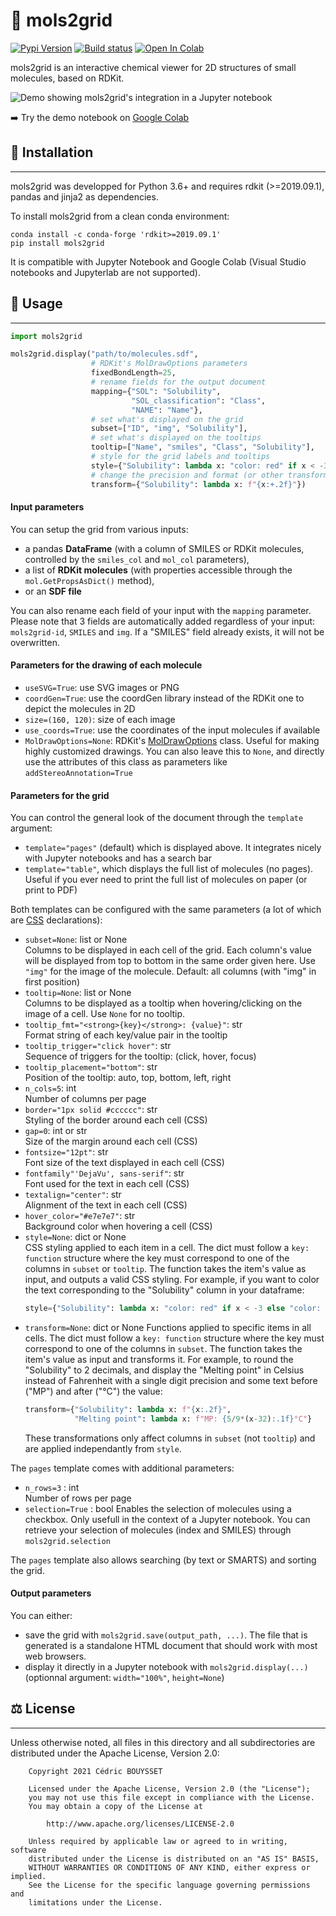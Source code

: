 # 👀 mols2grid

[![Pypi Version](https://img.shields.io/pypi/v/mols2grid.svg)](https://pypi.python.org/pypi/mols2grid)
[![Build status](https://github.com/cbouy/mols2grid/workflows/build/badge.svg)](https://github.com/cbouy/mols2grid/actions/workflows/build.yml)
[![Open In Colab](https://colab.research.google.com/assets/colab-badge.svg)](https://colab.research.google.com/github/cbouy/mols2grid/blob/master/demo.ipynb)

mols2grid is an interactive chemical viewer for 2D structures of small molecules, based on RDKit.

![Demo showing mols2grid's integration in a Jupyter notebook](https://raw.githubusercontent.com/cbouy/mols2grid/master/demo.png)

➡️ Try the demo notebook on [Google Colab](https://colab.research.google.com/github/cbouy/mols2grid/blob/master/demo.ipynb)

## 🐍 Installation
---

mols2grid was developped for Python 3.6+ and requires rdkit (>=2019.09.1), pandas and jinja2 as dependencies.

To install mols2grid from a clean conda environment:
```shell
conda install -c conda-forge 'rdkit>=2019.09.1'
pip install mols2grid
```

It is compatible with Jupyter Notebook and Google Colab (Visual Studio notebooks and Jupyterlab are not supported).

## 📜 Usage
---

```python
import mols2grid

mols2grid.display("path/to/molecules.sdf",
                  # RDKit's MolDrawOptions parameters
                  fixedBondLength=25,
                  # rename fields for the output document
                  mapping={"SOL": "Solubility",
                           "SOL_classification": "Class",
                           "NAME": "Name"},
                  # set what's displayed on the grid
                  subset=["ID", "img", "Solubility"],
                  # set what's displayed on the tooltips
                  tooltip=["Name", "smiles", "Class", "Solubility"],
                  # style for the grid labels and tooltips
                  style={"Solubility": lambda x: "color: red" if x < -3 else "color: black"},
                  # change the precision and format (or other transformations)
                  transform={"Solubility": lambda x: f"{x:+.2f}"})
```

#### Input parameters

You can setup the grid from various inputs:
* a pandas **DataFrame** (with a column of SMILES or RDKit molecules, controlled by the `smiles_col` and `mol_col` parameters),
* a list of **RDKit molecules** (with properties accessible through the `mol.GetPropsAsDict()` method),
* or an **SDF file**

You can also rename each field of your input with the `mapping` parameter. Please note that 3 fields are automatically added regardless of your input: `mols2grid-id`, `SMILES` and `img`. If a "SMILES" field already exists, it will not be overwritten.

#### Parameters for the drawing of each molecule

* `useSVG=True`: use SVG images or PNG
* `coordGen=True`: use the coordGen library instead of the RDKit one to depict the molecules in 2D
* `size=(160, 120)`: size of each image
* `use_coords=True`: use the coordinates of the input molecules if available
* `MolDrawOptions=None`: RDKit's [MolDrawOptions](https://www.rdkit.org/docs/source/rdkit.Chem.Draw.rdMolDraw2D.html#rdkit.Chem.Draw.rdMolDraw2D.MolDrawOptions) class. Useful for making highly customized drawings. You can also leave this to `None`, and directly use the attributes of this class as parameters like `addStereoAnnotation=True`

#### Parameters for the grid
  
You can control the general look of the document through the `template` argument:
* `template="pages"` (default) which is displayed above. It integrates nicely with Jupyter notebooks and has a search bar
* `template="table"`, which displays the full list of molecules (no pages). Useful if you ever need to print the full list of molecules on paper (or print to PDF)

Both templates can be configured with the same parameters (a lot of which are [CSS](https://www.w3schools.com/cssref/) declarations):

* `subset=None`: list or None  
    Columns to be displayed in each cell of the grid. Each column's value will be displayed from top to bottom in the same order given here. Use `"img"` for the image of the molecule. Default: all columns (with "img" in first position)
* `tooltip=None`: list or None  
    Columns to be displayed as a tooltip when hovering/clicking on the image of a cell. Use `None` for no tooltip.
* `tooltip_fmt="<strong>{key}</strong>: {value}"`: str  
    Format string of each key/value pair in the tooltip
* `tooltip_trigger="click hover"`: str  
    Sequence of triggers for the tooltip: (click, hover, focus)
* `tooltip_placement="bottom"`: str  
    Position of the tooltip: auto, top, bottom, left, right
* `n_cols=5`: int  
    Number of columns per page
* `border="1px solid #cccccc"`: str  
    Styling of the border around each cell (CSS)
* `gap=0`: int or str  
    Size of the margin around each cell (CSS)
* `fontsize="12pt"`: str  
    Font size of the text displayed in each cell (CSS)
* `fontfamily"'DejaVu', sans-serif"`: str  
    Font used for the text in each cell (CSS)
* `textalign="center"`: str  
    Alignment of the text in each cell (CSS)
* `hover_color="#e7e7e7"`: str  
    Background color when hovering a cell (CSS)
* `style=None`: dict or None  
    CSS styling applied to each item in a cell. The dict must follow a `key: function` structure where the key must correspond to one of the columns in `subset` or `tooltip`. The function takes the item's value as input, and outputs a valid CSS styling. For example, if you want to color the text corresponding to the "Solubility"
    column in your dataframe:
    ```python
    style={"Solubility": lambda x: "color: red" if x < -3 else "color: black"}
    ```
* `transform=None`: dict or None
    Functions applied to specific items in all cells. The dict must follow a `key: function` structure where the key must correspond to one of the columns in `subset`. The function takes the item's value as input and transforms it. For example, to round the "Solubility" to 2 decimals, and display the "Melting point" in Celsius instead of Fahrenheit with a single digit precision and some text before ("MP") and after ("°C") the value:
    ```python
    transform={"Solubility": lambda x: f"{x:.2f}",
               "Melting point": lambda x: f"MP: {5/9*(x-32):.1f}°C"}
    ```
    These transformations only affect columns in `subset` (not `tooltip`) and are applied independantly from `style`.

The `pages` template comes with additional parameters:

* `n_rows=3` : int  
    Number of rows per page
* `selection=True` : bool
    Enables the selection of molecules using a checkbox. Only usefull in the context of a Jupyter notebook. You can retrieve your selection of molecules (index and SMILES) through `mols2grid.selection`

The `pages` template also allows searching (by text or SMARTS) and sorting the grid.

#### Output parameters

You can either:
* save the grid with `mols2grid.save(output_path, ...)`. The file that is generated is a standalone HTML document that should work with most web browsers.
* display it directly in a Jupyter notebook with `mols2grid.display(...)` (optionnal argument: `width="100%"`, `height=None`)


## ⚖ License
---

Unless otherwise noted, all files in this directory and all subdirectories are distributed under the Apache License, Version 2.0:
```
    Copyright 2021 Cédric BOUYSSET

    Licensed under the Apache License, Version 2.0 (the "License");
    you may not use this file except in compliance with the License.
    You may obtain a copy of the License at

        http://www.apache.org/licenses/LICENSE-2.0

    Unless required by applicable law or agreed to in writing, software
    distributed under the License is distributed on an "AS IS" BASIS,
    WITHOUT WARRANTIES OR CONDITIONS OF ANY KIND, either express or implied.
    See the License for the specific language governing permissions and
    limitations under the License.
```
